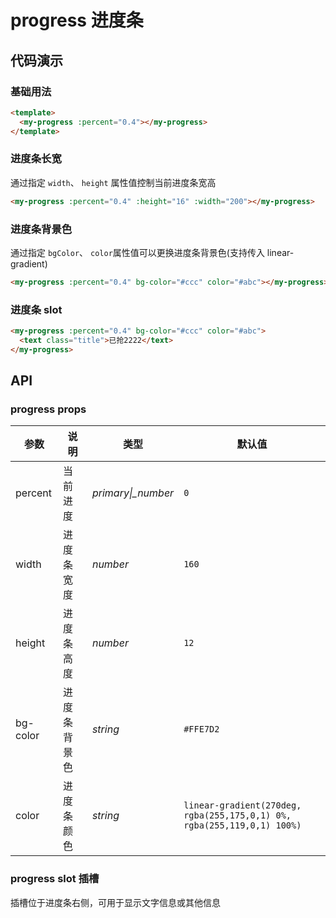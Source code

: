 # progress 进度条

## 代码演示

### 基础用法

```html
<template>
  <my-progress :percent="0.4"></my-progress>
</template>
```

### 进度条长宽

通过指定 `width`、 `height` 属性值控制当前进度条宽高

```html
<my-progress :percent="0.4" :height="16" :width="200"></my-progress>
```

### 进度条背景色

通过指定 `bgColor`、 `color`属性值可以更换进度条背景色(支持传入 linear-gradient)

```html
<my-progress :percent="0.4" bg-color="#ccc" color="#abc"></my-progress>
```

### 进度条 slot

```html
<my-progress :percent="0.4" bg-color="#ccc" color="#abc">
  <text class="title">已抢2222</text>
</my-progress>
```

## API

### progress props

| 参数     | 说明         | 类型                | 默认值                                                                  |
| -------- | ------------ | ------------------- | ----------------------------------------------------------------------- |
| percent  | 当前进度     | _primary\|\_number_ | `0`                                                                     |
| width    | 进度条宽度   | _number_            | `160`                                                                   |
| height   | 进度条高度   | _number_            | `12`                                                                    |
| bg-color | 进度条背景色 | _string_            | `#FFE7D2`                                                               |
| color    | 进度条颜色   | _string_            | `linear-gradient(270deg, rgba(255,175,0,1) 0%, rgba(255,119,0,1) 100%)` |

### progress slot 插槽

插槽位于进度条右侧，可用于显示文字信息或其他信息
